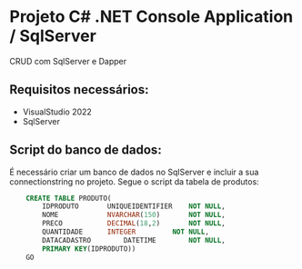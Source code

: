 # Projeto C# .NET Console Application / SqlServer
CRUD com SqlServer e Dapper

## Requisitos necessários:

* VisualStudio 2022
* SqlServer

## Script do banco de dados:
É necessário criar um banco de dados no SqlServer e incluir a sua connectionstring no projeto. Segue o script da tabela de produtos:

```sql
	CREATE TABLE PRODUTO(
		IDPRODUTO		UNIQUEIDENTIFIER	NOT NULL,
		NOME			NVARCHAR(150)		NOT NULL,
		PRECO			DECIMAL(18,2)		NOT NULL,
		QUANTIDADE		INTEGER			NOT NULL,
		DATACADASTRO		DATETIME		NOT NULL,
		PRIMARY KEY(IDPRODUTO))
	GO
```
